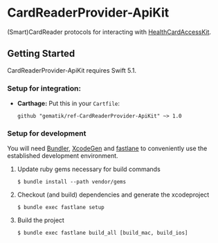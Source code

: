 # CardReaderProvider-ApiKit

(Smart)CardReader protocols for interacting with [HealthCardAccessKit](http://www.github.com/gematik/HealthCardAccessKit).

## Getting Started

CardReaderProvider-ApiKit requires Swift 5.1.

### Setup for integration:

-   **Carthage:** Put this in your `Cartfile`:

        github "gematik/ref-CardReaderProvider-ApiKit" ~> 1.0

### Setup for development

You will need [Bundler](https://bundler.io/), [XcodeGen](https://github.com/yonaskolb/XcodeGen)
and [fastlane](https://fastlane.tools) to conveniently use the established development environment.

1.  Update ruby gems necessary for build commands

        $ bundle install --path vendor/gems

2.  Checkout (and build) dependencies and generate the xcodeproject

        $ bundle exec fastlane setup

3.  Build the project

        $ bundle exec fastlane build_all [build_mac, build_ios]
